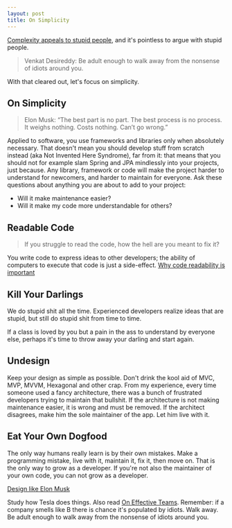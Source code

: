 ```yaml
---
layout: post
title: On Simplicity
---
```


[Complexity appeals to stupid people](../on-complexity/), and it's pointless
to argue with stupid people.

> Venkat Desireddy: Be adult enough to walk away from the nonsense of idiots around you.

With that cleared out, let's focus on simplicity.

## On Simplicity

> Elon Musk: “The best part is no part. The best process is no process. It weighs nothing. Costs nothing. Can’t go wrong.”

Applied to software, you use frameworks and libraries only when absolutely necessary.
That doesn't mean you should develop stuff from scratch instead (aka Not Invented Here Syndrome),
far from it: that means that you should not for example slam Spring and JPA mindlessly
into your projects, just because. Any library, framework or code will make
the project harder to understand for newcomers, and harder to maintain for everyone.
Ask these questions about anything you are about to add to your project:

* Will it make maintenance easier?
* Will it make my code more understandable for others?

## Readable Code

> If you struggle to read the code, how the hell are you meant to fix it?

You write code to express ideas to other developers; the ability of computers
to execute that code is just a side-effect.
[Why code readability is important](https://thehosk.medium.com/why-code-readability-is-important-e0c228a238a)

## Kill Your Darlings

We do stupid shit all the time. Experienced developers realize ideas that are stupid,
but still do stupid shit from time to time.

If a class is loved by you but a pain in the ass to understand by everyone else, perhaps
it's time to throw away your darling and start again.

## Undesign

Keep your design as simple as possible. Don't drink the kool aid of MVC, MVP, MVVM, Hexagonal
and other crap.
From my experience, every time someone used a fancy architecture, there
was a bunch of frustrated developers trying to maintain that bullshit. If the architecture
is not making maintenance easier, it is wrong and must be removed. If the architect
disagrees, make him the sole maintainer of the app. Let him live with it.

## Eat Your Own Dogfood

The only way humans really learn is by their own mistakes. Make a programming mistake,
live with it, maintain it, fix it, then move on. That is the only way to grow as a developer.
If you're not also the maintainer of your own code, you can not grow as a developer.

[Design like Elon Musk](https://uxdesign.cc/design-like-elon-musk-using-6-fundamental-principles-4aaab08d5e41)

Study how Tesla does things. Also read [On Effective Teams](../on-effective-teams/). Remember:
if a company smells like B there is chance it's populated by idiots. Walk away.
Be adult enough to walk away from the nonsense of idiots around you.
